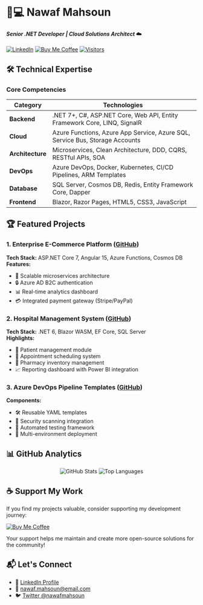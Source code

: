 # 🧑💻 **Nawaf Mahsoun** 
#### *Senior .NET Developer | Cloud Solutions Architect* ☁️

[![LinkedIn](https://img.shields.io/badge/Connect%20on-LinkedIn-0A66C2?style=for-the-badge&logo=linkedin&logoColor=white)](https://www.linkedin.com/in/nawafmahsoun)
[![Buy Me Coffee](https://img.shields.io/badge/Support%20My%20Work-Buy%20Me%20Coffee-FFDD00?style=for-the-badge&logo=buymeacoffee&logoColor=black)](https://www.buymeacoffee.com/nawafmahsoun)
[![Visitors](https://komarev.com/ghpvc/?username=nawafmahsoun&label=Profile%20Views&color=0e75b6&style=flat)](https://github.com/nawafmahsoun)

## 🛠 **Technical Expertise**

### **Core Competencies**
<div align="center">
  
| Category        | Technologies                                                                 |
|-----------------|------------------------------------------------------------------------------|
| **Backend**     | .NET 7+, C#, ASP.NET Core, Web API, Entity Framework Core, LINQ, SignalR     |
| **Cloud**       | Azure Functions, Azure App Service, Azure SQL, Service Bus, Storage Accounts |
| **Architecture**| Microservices, Clean Architecture, DDD, CQRS, RESTful APIs, SOA             |
| **DevOps**      | Azure DevOps, Docker, Kubernetes, CI/CD Pipelines, ARM Templates             |
| **Database**    | SQL Server, Cosmos DB, Redis, Entity Framework Core, Dapper                  |
| **Frontend**    | Blazor, Razor Pages, HTML5, CSS3, JavaScript                                 |

</div>

## 🏆 **Featured Projects**

### 1. Enterprise E-Commerce Platform ([GitHub](https://github.com/...))
**Tech Stack:** ASP.NET Core 7, Angular 15, Azure Functions, Cosmos DB  
**Features:**
- 🚀 Scalable microservices architecture
- 🔒 Azure AD B2C authentication
- 📊 Real-time analytics dashboard
- 💳 Integrated payment gateway (Stripe/PayPal)

### 2. Hospital Management System ([GitHub](https://github.com/...))
**Tech Stack:** .NET 6, Blazor WASM, EF Core, SQL Server  
**Highlights:**
- 🏥 Patient management module
- 📅 Appointment scheduling system
- 💊 Pharmacy inventory management
- 📈 Reporting dashboard with Power BI integration

### 3. Azure DevOps Pipeline Templates ([GitHub](https://github.com/...))
**Components:**
- 🛠️ Reusable YAML templates
- 🔐 Security scanning integration
- 🧪 Automated testing framework
- 🚢 Multi-environment deployment

## 📊 **GitHub Analytics**

<div align="center">
  
![GitHub Stats](https://github-readme-stats.vercel.app/api?username=nawafmahsoun&show_icons=true&theme=radical&hide_title=true)
![Top Languages](https://github-readme-stats.vercel.app/api/top-langs/?username=nawafmahsoun&layout=compact&theme=radical&hide_title=true)

</div>

## ☕ **Support My Work**
If you find my projects valuable, consider supporting my development journey:

[![Buy Me Coffee](https://img.shields.io/badge/Buy%20Me%20a%20Coffee-ffdd00?style=for-the-badge&logo=buy-me-a-coffee&logoColor=black)](https://www.buymeacoffee.com/nawafmahsoun)

Your support helps me maintain and create more open-source solutions for the community!

## 📬 **Let's Connect**
- 🔗 [LinkedIn Profile](https://www.linkedin.com/in/nawafmahsoun)
- 📧 nawaf.mahsoun@email.com
- 🐦 [Twitter @nawafmahsoun](https://twitter.com/nawafmahsoun)
